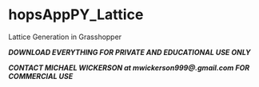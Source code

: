 # hopsAppPY_Lattice
Lattice Generation in Grasshopper

***DOWNLOAD EVERYTHING FOR PRIVATE AND EDUCATIONAL USE ONLY***

***CONTACT MICHAEL WICKERSON at mwickerson999@.gmail.com FOR COMMERCIAL USE***
